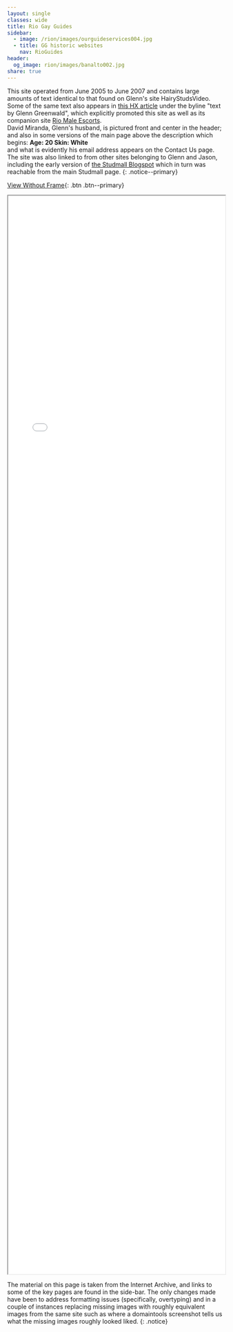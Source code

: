 ```yaml
---
layout: single
classes: wide
title: Rio Gay Guides
sidebar:
  - image: /rion/images/ourguideservices004.jpg
  - title: GG historic websites
    nav: RioGuides      
header:
  og_image: rion/images/banalto002.jpg
share: true
---
```


This site operated from June 2005 to June 2007 and contains large amounts of text identical to that found on Glenn's site HairyStudsVideo. Some of the same text also appears in [this HX article](hxRio.md) under the byline "text by Glenn Greenwald", which explicitly promoted this site as well as its companion site [Rio Male Escorts](/RioE.md).  
David Miranda, Glenn's husband, is pictured front and center in the header; and also in some versions of the main page above the description which begins: **Age: 20 Skin: White**  
and what is evidently his email address appears on the Contact Us page.  
The site was also linked to from other sites belonging to Glenn and Jason, including the early version of [the Studmall Blogspot](/blogspot.md) which in turn was reachable from the main Studmall page.
{: .notice--primary}

<style type="text/css">
  iframe {
    max-width: 100%;
  }
</style>

[View Without Frame](rion/index.html){: .btn .btn--primary}

<div>
<iframe src="rion/index.html" width="900px" height="2500px" allow-forms="false"></iframe>
</div>

The material on this page is taken from the Internet Archive, and links to some of the key pages are found in the side-bar. The only changes made have been to address formatting issues (specifically, overtyping) and in a couple of instances replacing missing images with roughly equivalent images from the same site such as where a domaintools screenshot tells us what the missing images roughly looked liked.
{: .notice}
